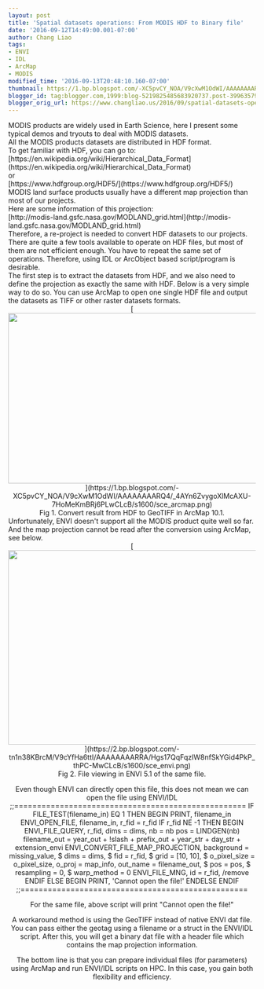```yaml
---
layout: post
title: 'Spatial datasets operations: From MODIS HDF to Binary file'
date: '2016-09-12T14:49:00.001-07:00'
author: Chang Liao
tags:
- ENVI
- IDL
- ArcMap
- MODIS
modified_time: '2016-09-13T20:48:10.160-07:00'
thumbnail: https://1.bp.blogspot.com/-XC5pvCY_NOA/V9cXwM1OdWI/AAAAAAAARQ4/_4AYn6ZvygoXlMcAXU-7HoMeKmBRj6PLwCLcB/s72-c/sce_arcmap.png
blogger_id: tag:blogger.com,1999:blog-5219825485683920737.post-3996357905520631366
blogger_orig_url: https://www.changliao.us/2016/09/spatial-datasets-operations-002.html
---
```


<div class="separator" style="clear: both; text-align: left;">MODIS products 
are widely used in Earth Science, here I present some typical demos and 
tryouts to deal with MODIS datasets.<div class="separator" style="clear: both; 
text-align: left;"> 
<div class="separator" style="clear: both; text-align: left;">All the MODIS 
products datasets are distributed in HDF format.<div class="separator" 
style="clear: both; text-align: left;">To get familiar with HDF, you can go 
to:<div class="separator" style="clear: both; text-align: 
left;">[https://en.wikipedia.org/wiki/Hierarchical_Data_Format](https://en.wikipedia.org/wiki/Hierarchical_Data_Format)<div 
class="separator" style="clear: both; text-align: left;">or <div 
class="separator" style="clear: both; text-align: 
left;">[https://www.hdfgroup.org/HDF5/](https://www.hdfgroup.org/HDF5/)<div 
class="separator" style="clear: both; text-align: left;"> 
<div class="separator" style="clear: both; text-align: left;"> 
<div class="separator" style="clear: both; text-align: left;">MODIS land 
surface products usually have a different map projection than most of our 
projects.<div class="separator" style="clear: both; text-align: left;">Here 
are some information of this projection:<div class="separator" style="clear: 
both; text-align: 
left;">[http://modis-land.gsfc.nasa.gov/MODLAND_grid.html](http://modis-land.gsfc.nasa.gov/MODLAND_grid.html)<div 
class="separator" style="clear: both; text-align: left;">Therefore, a 
re-project is needed to convert HDF datasets to our projects.<div 
class="separator" style="clear: both; text-align: left;"> 
<div class="separator" style="clear: both; text-align: left;">There are quite 
a few tools available to operate on HDF files, but most of them are not 
efficient enough. You have to repeat the same set of operations. Therefore, 
using IDL or ArcObject based script/program is desirable.<div 
class="separator" style="clear: both; text-align: left;"> 
<div class="separator" style="clear: both; text-align: left;">The first step 
is to extract the datasets from HDF, and we also need to define the projection 
as exactly the same with HDF. Below is a very simple way to do so. You can use 
ArcMap to open one single HDF file and output the datasets as TIFF or other 
raster datasets formats.<div class="separator" style="clear: both; text-align: 
center;"> 
<div class="separator" style="clear: both; text-align: center;">[<img 
border="0" height="347" 
src="https://1.bp.blogspot.com/-XC5pvCY_NOA/V9cXwM1OdWI/AAAAAAAARQ4/_4AYn6ZvygoXlMcAXU-7HoMeKmBRj6PLwCLcB/s640/sce_arcmap.png" 
width="640" 
/>](https://1.bp.blogspot.com/-XC5pvCY_NOA/V9cXwM1OdWI/AAAAAAAARQ4/_4AYn6ZvygoXlMcAXU-7HoMeKmBRj6PLwCLcB/s1600/sce_arcmap.png)<div 
class="separator" style="clear: both; text-align: center;">Fig 1. Convert 
result from HDF to GeoTIFF in ArcMap 10.1.<div class="separator" style="clear: 
both; text-align: left;"> 
<div class="separator" style="clear: both; text-align: left;">Unfortunately, 
ENVI doesn't support all the MODIS product quite well so far. And the map 
projection cannot be read after the conversion using ArcMap, see below.<div 
class="separator" style="clear: both; text-align: left;"> 

<div class="separator" style="clear: both; text-align: center;">[<img 
border="0" height="396" 
src="https://2.bp.blogspot.com/-tn1n38KBrcM/V9cYfHa6ttI/AAAAAAAARRA/Hgs17QqFqzIW8nfSkYGid4PkP_thPC-MwCLcB/s640/sce_envi.png" 
width="640" 
/>](https://2.bp.blogspot.com/-tn1n38KBrcM/V9cYfHa6ttI/AAAAAAAARRA/Hgs17QqFqzIW8nfSkYGid4PkP_thPC-MwCLcB/s1600/sce_envi.png)<div 
class="separator" style="clear: both; text-align: center;">Fig 2. File viewing 
in ENVI 5.1 of the same file. 

Even though ENVI can directly open this file, this does not mean we can open 
the file using ENVI/IDL 
;;=================================================== 
  IF FILE_TEST(filename_in) EQ 1 THEN BEGIN 
        PRINT, filename_in 
        ENVI_OPEN_FILE, filename_in, r_fid = r_fid 
        IF r_fid NE -1 THEN BEGIN 
          ENVI_FILE_QUERY, r_fid, dims = dims, nb = nb 
          pos = LINDGEN(nb) 
          filename_out = year_out + !slash + prefix_out + year_str + day_str + 
extension_envi 
          ENVI_CONVERT_FILE_MAP_PROJECTION, background = missing_value, $ 
            dims = dims, $ 
            fid = r_fid, $ 
            grid = [10, 10], $ 
            o_pixel_size = o_pixel_size, o_proj = map_info, out_name = 
filename_out, $ 
            pos = pos, $ 
            resampling = 0, $ 
            warp_method = 0 
          ENVI_FILE_MNG, id = r_fid, /remove 
        ENDIF ELSE BEGIN 
          PRINT, 'Cannot open the file!' 
        ENDELSE 
      ENDIF 
;;================================================== 

For the same file, above script will print "Cannot open the file!" 

A workaround method is using the GeoTIFF instead of native ENVI dat file. 
You can pass either the geotag using a filename or a struct in the ENVI/IDL 
script. 
After this, you will get a binary dat file with a header file which contains 
the map projection information. 

The bottom line is that you can prepare individual files (for parameters) 
using ArcMap and run ENVI/IDL scripts on HPC. In this case, you gain both 
flexibility and efficiency. 